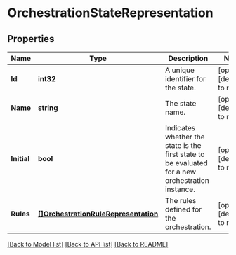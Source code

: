 # OrchestrationStateRepresentation

## Properties
Name | Type | Description | Notes
------------ | ------------- | ------------- | -------------
**Id** | **int32** | A unique identifier for the state. | [optional] [default to null]
**Name** | **string** | The state name. | [optional] [default to null]
**Initial** | **bool** | Indicates whether the state is the first state to be evaluated for a new orchestration instance. | [optional] [default to null]
**Rules** | [**[]OrchestrationRuleRepresentation**](OrchestrationRuleRepresentation.md) | The rules defined for the orchestration. | [optional] [default to null]

[[Back to Model list]](../README.md#documentation-for-models) [[Back to API list]](../README.md#documentation-for-api-endpoints) [[Back to README]](../README.md)


